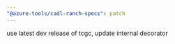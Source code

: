 ```yaml
---
"@azure-tools/cadl-ranch-specs": patch
---
```


use latest dev release of tcgc, update internal decorator
